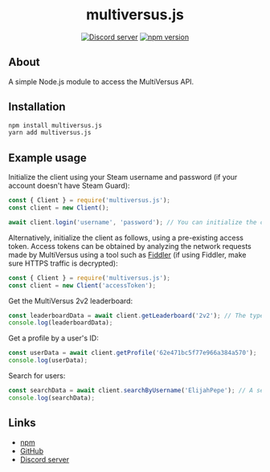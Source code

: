 <div align="center">
  <h1>
    multiversus.js
  </h1>
	<p>
		<a href="https://discord.gg/Sxqn7hqKZY"><img src="https://img.shields.io/discord/1003096141258309732?color=5865F2&logo=discord&logoColor=white" alt="Discord server" /></a>
		<a href="https://www.npmjs.com/package/multiversus.js"><img src="https://img.shields.io/npm/v/multiversus.js.svg?maxAge=3600" alt="npm version" /></a>
	</p>
</div>

## About

A simple Node.js module to access the MultiVersus API.

## Installation

```sh
npm install multiversus.js
yarn add multiversus.js
```

## Example usage

Initialize the client using your Steam username and password (if your account doesn't have Steam Guard):

```js
const { Client } = require('multiversus.js');
const client = new Client();

await client.login('username', 'password'); // You can initialize the client by supplying your Steam username and password
```

Alternatively, initialize the client as follows, using a pre-existing access token. Access tokens can be obtained by analyzing the network requests made by MultiVersus using a tool such as [Fiddler](https://www.telerik.com/fiddler) (if using Fiddler, make sure HTTPS traffic is decrypted):

```js
const { Client } = require('multiversus.js');
const client = new Client('accessToken');
```

Get the MultiVersus 2v2 leaderboard:

```js
const leaderboardData = await client.getLeaderboard('2v2'); // The type of the leaderboard to be retrieved can also be set to '1v1'.
console.log(leaderboardData);
```

Get a profile by a user's ID:

```js
const userData = await client.getProfile('62e471bc5f77e966a384a570');
console.log(userData);
```

Search for users:

```js
const searchData = await client.searchByUsername('ElijahPepe'); // A second parameter can also be defined to limit the results returned.
console.log(searchData);
```

## Links

- [npm](https://www.npmjs.com/package/multiversus.js)
- [GitHub](https://github.com/ElijahPepe/multiversus.js)
- [Discord server](https://discord.gg/Sxqn7hqKZY)
